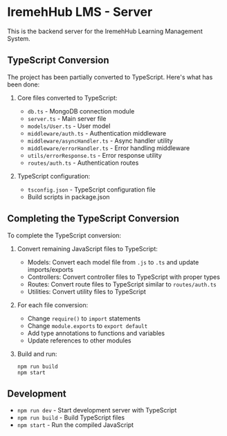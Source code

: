 # IremehHub LMS - Server

This is the backend server for the IremehHub Learning Management System.

## TypeScript Conversion

The project has been partially converted to TypeScript. Here's what has been done:

1. Core files converted to TypeScript:
   - `db.ts` - MongoDB connection module
   - `server.ts` - Main server file
   - `models/User.ts` - User model
   - `middleware/auth.ts` - Authentication middleware
   - `middleware/asyncHandler.ts` - Async handler utility
   - `middleware/errorHandler.ts` - Error handling middleware
   - `utils/errorResponse.ts` - Error response utility
   - `routes/auth.ts` - Authentication routes

2. TypeScript configuration:
   - `tsconfig.json` - TypeScript configuration file
   - Build scripts in package.json

## Completing the TypeScript Conversion

To complete the TypeScript conversion:

1. Convert remaining JavaScript files to TypeScript:
   - Models: Convert each model file from `.js` to `.ts` and update imports/exports
   - Controllers: Convert controller files to TypeScript with proper types
   - Routes: Convert route files to TypeScript similar to `routes/auth.ts`
   - Utilities: Convert utility files to TypeScript

2. For each file conversion:
   - Change `require()` to `import` statements
   - Change `module.exports` to `export default`
   - Add type annotations to functions and variables
   - Update references to other modules

3. Build and run:
   ```
   npm run build
   npm start
   ```

## Development

- `npm run dev` - Start development server with TypeScript
- `npm run build` - Build TypeScript files
- `npm start` - Run the compiled JavaScript